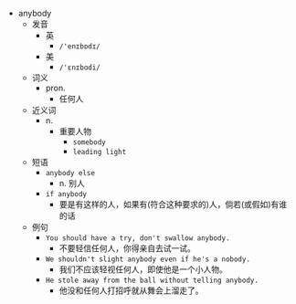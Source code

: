 - anybody
  - 发音
    - 英
      - `/'enɪbɒdɪ/`
    - 美
      - `/'ɛnɪbɑdi/`
  - 词义
    - pron.
      - 任何人
  - 近义词
    - n.
      - 重要人物
        - `somebody`
        - `leading light`
  - 短语
    - `anybody else`
      - n. 别人 
    - `if anybody`
      - 要是有这样的人，如果有(符合这种要求的)人，倘若(或假如)有谁的话 
  - 例句
    - `You should have a try, don't swallow anybody.`
      - 不要轻信任何人，你得亲自去试一试。
    - `We shouldn't slight anybody even if he's a nobody.`
      - 我们不应该轻视任何人，即使他是一个小人物。
    - `He stole away from the ball without telling anybody.`
      - 他没和任何人打招呼就从舞会上溜走了。

